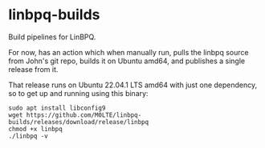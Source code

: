 # linbpq-builds
Build pipelines for LinBPQ.

For now, has an action which when manually run, pulls the linbpq source from John's git repo, builds it on Ubuntu amd64, and publishes a single release from it.

That release runs on Ubuntu 22.04.1 LTS amd64 with just one dependency, so to get up and running using this binary:

```shell
sudo apt install libconfig9
wget https://github.com/M0LTE/linbpq-builds/releases/download/release/linbpq
chmod +x linbpq
./linbpq -v
```

